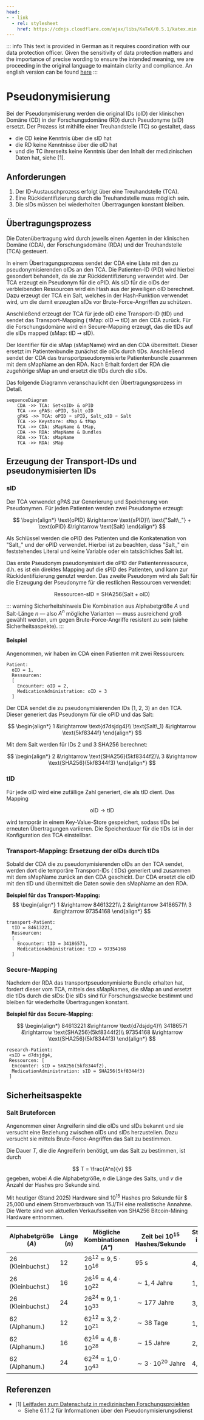 ```yaml
---
head:
- - link
  - rel: stylesheet
    href: https://cdnjs.cloudflare.com/ajax/libs/KaTeX/0.5.1/katex.min.css
---
```


::: info
This text is provided in German as it requires coordination with our data protection officer. Given
the sensitivity of data protection matters and the importance of precise wording to ensure the
intended meaning, we are proceeding in the original language to maintain clarity and compliance.
An english version can be found [here](./pseudonymization)
:::

# Pseudonymisierung

Bei der Pseudonymisierung werden die original IDs (oID) der klinischen Domäne (CD) in der
Forschungsdomäne (RD) durch Pseudonyme (sID) ersetzt.
Der Prozess ist mithilfe einer Treuhandstelle (TC) so gestaltet, dass

- die CD keine Kenntnis über die sID hat
- die RD keine Kenntnisse über die oID hat
- und die TC ihrerseits keine Kenntnis über den Inhalt der medizinischen Daten hat, siehe [1].

## Anforderungen

1. Der ID-Austauschprozess erfolgt über eine Treuhandstelle (TCA).
2. Eine Rückidentifizierung durch die Treuhandstelle muss möglich sein.
3. Die sIDs müssen bei wiederholten Übertragungen konstant bleiben.

## Übertragungsprozess

Die Datenübertragung wird durch jeweils einen Agenten in der klinischen Domäne (CDA), der
Forschungsdomäne (RDA) und der Treuhandstelle (TCA) gesteuert.

In einem Übertragungsprozess sendet der CDA eine Liste mit den zu pseudonymisierenden oIDs an den
TCA.
Die Patienten-ID (PID) wird hierbei gesondert behandelt, da sie zur Rückidentifizierung verwendet
wird.
Der TCA erzeugt ein Pseudonym für die oPID.
Als sID für die oIDs der verbleibenden Ressourcen wird ein Hash aus der jeweiligen oID berechnet.
Dazu erzeugt der TCA ein Salt, welches in der Hash-Funktion verwendet wird, um die damit erzeugten
sIDs vor Brute-Force-Angriffen zu schützen.

Anschließend erzeugt der TCA für jede oID eine Transport-ID (tID) und sendet das Transport-Mapping (
tMap: oID ➙ tID) an den CDA zurück.
Für die Forschungsdomäne wird ein Secure-Mapping erzeugt, das die tIDs auf die
sIDs mapped (sMap: tID ➙ sID).

Der Identifier für die sMap (sMapName) wird an den CDA übermittelt.
Dieser ersetzt im Patientenbundle zunächst die oIDs durch tIDs.
Anschließend sendet der CDA das transportpseudonymisierte Patientenbundle zusammen mit dem sMapName
an den RDA.
Nach Erhalt fordert der RDA die zugehörige sMap an und ersetzt die tIDs durch die sIDs.

Das folgende Diagramm veranschaulicht den Übertragungsprozess im Detail.

```mermaid
sequenceDiagram
    CDA ->> TCA: Set<oID> & oPID
    TCA ->> gPAS: oPID, Salt_oID
    gPAS ->> TCA: oPID ➙ sPID, Salt_oID ➙ Salt
    TCA ->> Keystore: sMap & tMap
    TCA ->> CDA: sMapName & tMap,
    CDA ->> RDA: sMapName & Bundles
    RDA ->> TCA: sMapName
    TCA ->> RDA: sMap
```

## Erzeugung der Transport-IDs und pseudonymisierten IDs

### sID

Der TCA verwendet gPAS zur Generierung und Speicherung von Pseudonymen.
Für jeden Patienten werden zwei Pseudonyme erzeugt:

$$
\begin{align*}
\text{oPID} &\rightarrow \text{sPID}\\
\text{"Salt\_"} + \text{oPID} &\rightarrow \text{Salt}
\end{align*}
$$

Als Schlüssel werden die oPID des Patienten und die Konkatenation von "Salt\_" und der oPID
verwendet.
Hierbei ist zu beachten, dass "Salt\_" ein feststehendes Literal und keine Variable oder ein
tatsächliches Salt ist.

Das erste Pseudonym pseudonymisiert die oPID der Patientenressource, d.h. es ist ein direktes
Mapping auf die sPID des Patienten, und kann zur Rückidentifizierung genutzt werden.
Das zweite Pseudonym wird als Salt für die Erzeugung der Pseudonyme für die restlichen Ressourcen
verwendet:

$$
\text{Ressourcen-sID} = \text{SHA256}(\text{Salt} + \text{oID})
$$

::: warning Sicherheitshinweis
Die Kombination aus Alphabetgröße $A$ und Salt-Länge $n$ — also $A^n$ mögliche Varianten — muss
ausreichend groß gewählt werden, um gegen Brute-Force-Angriffe resistent zu sein (siehe
Sicherheitsaspekte).
:::

#### Beispiel

Angenommen, wir haben im CDA einen Patienten mit zwei Ressourcen:

```
Patient:
  oID = 1,
  Ressourcen:
  [
    Encounter: oID = 2,
    MedicationAdministration: oID = 3
  ]
```

Der CDA sendet die zu pseudonymisierenden IDs (1, 2, 3) an den TCA.
Dieser generiert das Pseudonym für die oPID und das Salt:

$$
\begin{align*}
1 &\rightarrow \text{d7dsjdg4}\\
\text{Salt\_1} &\rightarrow \text{5kf8344f}
\end{align*}
$$

Mit dem Salt werden für IDs 2 und 3 SHA256 berechnet:

$$
\begin{align*}
2 &\rightarrow \text{SHA256}(5kf8344f2)\\
3 &\rightarrow \text{SHA256}(5kf8344f3)
\end{align*}
$$

### tID

Für jede oID wird eine zufällige Zahl generiert, die als tID dient.
Das Mapping

$$ \text{oID} \rightarrow \text{tID} $$

wird temporär in einem Key-Value-Store gespeichert, sodass tIDs bei erneuten Übertragungen
variieren.
Die Speicherdauer für die tIDs ist in der Konfiguration des TCA einstellbar.

### Transport-Mapping: Ersetzung der oIDs durch tIDs

Sobald der CDA die zu pseudonymisierenden oIDs an den TCA sendet, werden dort die temporäre
Transport-IDs (
tIDs) generiert und zusammen mit dem sMapName zurück an den CDA geschickt.
Der CDA ersetzt die oID mit den tID und übermittelt die Daten sowie den sMapName an den RDA.

**Beispiel für das Transport-Mapping:**
$$
\begin{align*}
1 &\rightarrow 84613221\\
2 &\rightarrow 34186571\\
3 &\rightarrow 97354168
\end{align*}
$$

```
transport-Patient:
  tID = 84613221,
  Ressourcen:
  [
    Encounter: tID = 34186571,
    MedicationAdministration: tID = 97354168
  ]
```

### Secure-Mapping

Nachdem der RDA das transportpseudonymisierte Bundle erhalten hat, fordert dieser vom TCA, mittels
des sMapNames, die
sMap an und ersetzt die tIDs durch die sIDs:
Die sIDs sind für Forschungszwecke bestimmt und bleiben für wiederholte Übertragungen konstant.

**Beispiel für das Secure-Mapping:**

$$
\begin{align*}
84613221 &\rightarrow \text{d7dsjdg4}\\
34186571 &\rightarrow \text{SHA256}(5kf8344f2)\\
97354168 &\rightarrow \text{SHA256}(5kf8344f3)
\end{align*}
$$

```
research-Patient:
 <sID = d7dsjdg4,
 Ressourcen: [
  Encounter: sID = SHA256(5kf8344f2),
  MedicationAdministration: sID = SHA256(5kf8344f3)
 ]
```

## Sicherheitsaspekte

### Salt Bruteforcen

Angenommen einer Angreiferin sind die oIDs und sIDs bekannt und sie versucht eine Beziehung zwischen
oIDs und sIDs herzustellen.
Dazu versucht sie mittels Brute-Force-Angriffen das Salt zu bestimmen.

Die Dauer $T$, die die Angreiferin benötigt, um das Salt zu bestimmen, ist durch

$$
T = \frac{A^n}{v}
$$
gegeben, wobei $A$ die Alphabetgröße, $n$ die Länge des Salts, und $v$ die Anzahl der Hashes pro
Sekunde sind.

Mit heutiger (Stand 2025) Hardware sind $10^{15}$ Hashes pro Sekunde für $ 25,000 und einem
Stromverbrauch von 15J/TH eine realistische Annahme.
Die Werte sind von aktuellen Verkaufsseiten von SHA256 Bitcoin-Mining Hardware entnommen.

| Alphabetgröße $(A)$ | Länge $(n)$ | Mögliche Kombinationen $(Aⁿ)$       | Zeit bei $10^{15}$ Hashes/Sekunde | Stromverbrauch in kWh bei 15 J/TH |
|---------------------|-------------|-------------------------------------|-----------------------------------|-----------------------------------|
| $26$ (Kleinbuchst.) | $12$        | $26^{12} \approx 9,5 \cdot 10^{16}$ | $95$ s                            | $4,0 \cdot 10^{-1}$               |
| $26$ (Kleinbuchst.) | $16$        | $26^{16} \approx 4,4 \cdot 10^{22}$ | $\sim 1,4$ Jahre                  | $1,8 \cdot 10^5$                  |
| $26$ (Kleinbuchst.) | $24$        | $26^{24} \approx 9,1 \cdot 10^{33}$ | $\sim 177$ Jahre                  | $3,8 \cdot 10^{16}$               |
| $62$ (Alphanum.)    | $12$        | $62^{12} \approx 3,2 \cdot 10^{21}$ | $\sim 38$ Tage                    | $1,3 \cdot 10^4$                  |
| $62$ (Alphanum.)    | $16$        | $62^{16} \approx 4,8 \cdot 10^{28}$ | $\sim 15$ Jahre                   | $2,0 \cdot 10^{11}$               |
| $62$ (Alphanum.)    | $24$        | $62^{24} \approx 1,0 \cdot 10^{43}$ | $\sim 3 \cdot 10^{20}$ Jahre      | $4,3 \cdot 10^{25}$               |

## Referenzen

* [1] [Leitfaden zum Datenschutz in medizinischen Forschungsprojekten](https://www.tmf-ev.de/unsere-arbeit/produkte/leitfaden-zum-datenschutz-in-medizinischen-forschungsprojekten)
    * Siehe 6.1.1.2 für Informationen über den Pseudonymisierungsdienst
